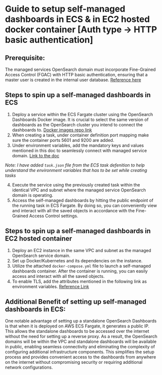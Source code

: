 # Guide to setup self-managed dashboards in ECS & in EC2 hosted docker container [Auth type -> HTTP basic authentication]

## Prerequisite:
The managed services OpenSearch domain must incorporate Fine-Grained Access Control (FGAC) with HTTP basic authentication, ensuring that a master user is created in the internal user database.
[Reference here](https://docs.aws.amazon.com/opensearch-service/latest/developerguide/fgac-http-auth.html)

## Steps to spin up a self-managed dashboards in ECS
1. Deploy a service within the ECS Fargate cluster using the OpenSearch Dashboards Docker image. It is crucial to select the same version of dashboards as the OpenSearch cluster you intend to connect the dashboards to. 
[Docker images repo link](https://hub.docker.com/r/opensearchproject/opensearch-dashboards/tags)
2. When creating a task, under container definition port mapping make sure the container ports 5601 and 9200 are added.
3. Under environment variables, add the mandatory keys and values mentioned in this doc to seamlessly connect with managed service domain.
[Link to the doc](https://docs.aws.amazon.com/opensearch-service/latest/developerguide/dashboards.html#dashboards-local)

*Note: I have added `task.json` file from the ECS task defenition to help understand the environment variables that has to be set while creating tasks*

4. Execute the service using the previously created task within the identical VPC and subnet where the managed service OpenSearch domain is operating.
5. Access the self-managed dashboards by hitting the public endpoint of the running task in ECS Fargate. By doing so, you can conveniently view and interact with all the saved objects in accordance with the Fine-Grained Access Control settings.

## Steps to spin up a self-managed dashboards in EC2 hosted container
1. Deploy an EC2 instance in the same VPC and subnet as the managed OpenSearch service domain.
2. Set up Docker/Kubernetes and its dependencies on the instance.
3. Utilize the attached `docker-compose.yml` file to launch a self-managed dashboards container. After the container is running, you can easily access and interact with all the saved objects.
4. To enable TLS, add the attributes mentioned in the following link as environment variables. [Reference Link](https://opensearch.org/docs/latest/install-and-configure/install-dashboards/tls/)

## Additional Benefit of setting up self-managed dashboards in ECS:
One notable advantage of setting up a standalone OpenSearch Dashboards is that when it is deployed on AWS ECS Fargate, it generates a public IP. This allows the standalone dashboards to be accessed over the internet without the need for setting up a reverse proxy. As a result, the OpenSearch domains will be within the VPC and standalone dashboards will be available in public, enabling seamless connectivity and eliminating the complexity of configuring additional infrastructure components. This simplifies the setup process and provides convenient access to the dashboards from anywhere on the internet without compromising security or requiring additional network configurations.
